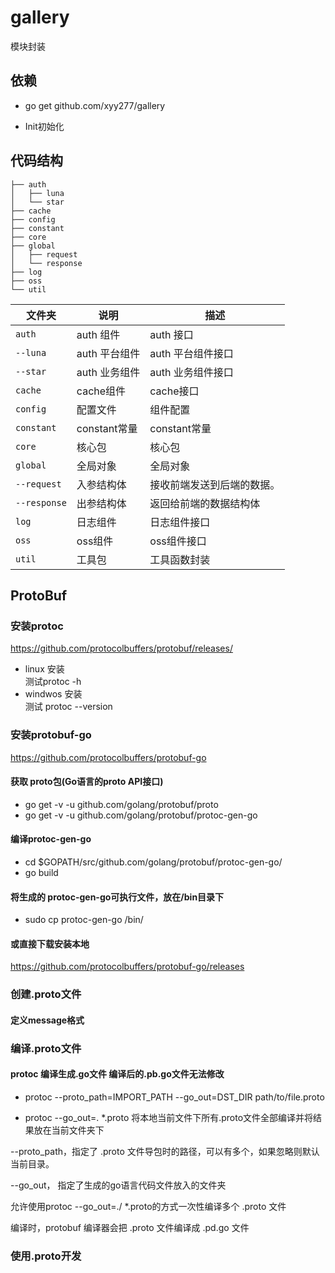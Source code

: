 # gallery

模块封装

## 依赖

* go get github.com/xyy277/gallery

* Init初始化

## 代码结构

```shell
├── auth
│   ├── luna
│   └── star
├── cache
├── config
├── constant
├── core
├── global
│   ├── request
│   └── response
├── log
├── oss
└── util

```

| 文件夹       | 说明                    | 描述                        |
| ------------ | ----------------------- | --------------------------- |
| `auth`        | auth 组件                | auth 接口                 |
| `--luna`      | auth 平台组件            | auth  平台组件接口         |
| `--star`      | auth 业务组件            | auth 业务组件接口          |  
| `cache`       | cache组件                | cache接口                 |
| `config`      | 配置文件                 | 组件配置                   |
| `constant`    | constant常量             | constant常量              |
| `core`        | 核心包                   | 核心包                     |
| `global`      | 全局对象                 | 全局对象                   |
| `--request`   | 入参结构体               | 接收前端发送到后端的数据。   |
| `--response`  | 出参结构体               | 返回给前端的数据结构体       |
| `log`         | 日志组件                 | 日志组件接口                |
| `oss`         | oss组件                  | oss组件接口                 |
| `util`        | 工具包                   | 工具函数封装                |

## ProtoBuf

### 安装protoc

<https://github.com/protocolbuffers/protobuf/releases/>

* linux 安装  
测试protoc -h  
* windwos 安装  
测试 protoc --version

### 安装protobuf-go

<https://github.com/protocolbuffers/protobuf-go>

#### 获取 proto包(Go语言的proto API接口)

* go get  -v -u github.com/golang/protobuf/proto
* go get  -v -u github.com/golang/protobuf/protoc-gen-go

#### 编译protoc-gen-go

* cd $GOPATH/src/github.com/golang/protobuf/protoc-gen-go/
* go build

#### 将生成的 protoc-gen-go可执行文件，放在/bin目录下

* sudo cp protoc-gen-go /bin/

#### 或直接下载安装本地

<https://github.com/protocolbuffers/protobuf-go/releases>

### 创建.proto文件

#### 定义message格式

### 编译.proto文件

#### protoc 编译生成.go文件 编译后的.pb.go文件无法修改

* protoc --proto_path=IMPORT_PATH --go_out=DST_DIR path/to/file.proto

* protoc --go_out=. *.proto 将本地当前文件下所有.proto文件全部编译并将结果放在当前文件夹下

--proto_path，指定了 .proto 文件导包时的路径，可以有多个，如果忽略则默认当前目录。

--go_out， 指定了生成的go语言代码文件放入的文件夹

允许使用protoc --go_out=./ *.proto的方式一次性编译多个 .proto 文件

编译时，protobuf 编译器会把 .proto 文件编译成 .pd.go 文件

### 使用.proto开发
